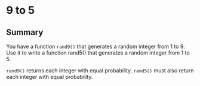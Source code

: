 # 9 to 5

## Summary

You have a function `rand9()` that generates a random integer from 1 to 9. Use it to write a function rand5() that generates a random integer from 1 to 5.

`rand9()` returns each integer with equal probability. `rand5()` must also return each integer with equal probability.

